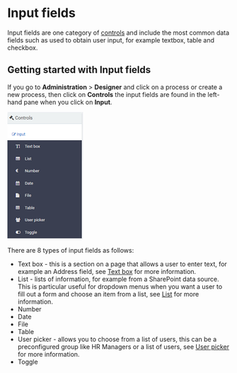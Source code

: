 # Input fields

Input fields are one category of [controls](fields/Readme.md) and include the most common data fields such as used to obtain user input, for example textbox, table and checkbox.



## Getting started with Input fields ##

If you go to **Administration** > **Designer** and click on a process or create a new process, then click on **Controls** the input fields are found in the left-hand pane when you click on **Input**.

![Input fields](images/input.png)

There are 8 types of input fields as follows:

- Text box - this is a section on a page that allows a user to enter text, for example an Address field, see [Text box](textbox.md) for more information. 
- List - lists of information, for example from a SharePoint data source. This is particular useful for dropdown menus when you want a user to fill out a form and choose an item from a list, see [List](list.md) for more information.
- Number
- Date
- File
- Table
- User picker - allows you to choose from a list of users, this can be a preconfigured group like HR Managers or a list of users, see [User picker](userpicker.md) for more information.
- Toggle 
